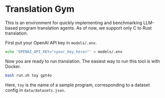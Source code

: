 # Translation Gym

This is an environment for quickly implementing and benchmarking LLM-based program translation agents. As of now, we support only C to Rust translation.

First put your OpenAI API key in `models/.env`.
```sh
echo 'OPENAI_API_KEY="<your_key_here>"' > models/.env
```
Now you are ready to run translation. The easiest way to run this tool is with Docker.
```sh
bash run.sh toy gpt4o
```
Here, `toy` is the name of a sample program, corresponding to a dataset config in `data/datasets.json`.
